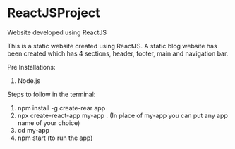 # ReactJSProject
Website developed using ReactJS

This is a static website created using ReactJS. 
A static blog website has been created which has 4 sections, header, footer, main and navigation bar.


Pre Installations:
1. Node.js

Steps to follow in the terminal:
1. npm install -g create-rear app
2. npx create-react-app my-app .    (In place of my-app you can put any app name of your choice)
3. cd my-app
4. npm start  (to run the app)
